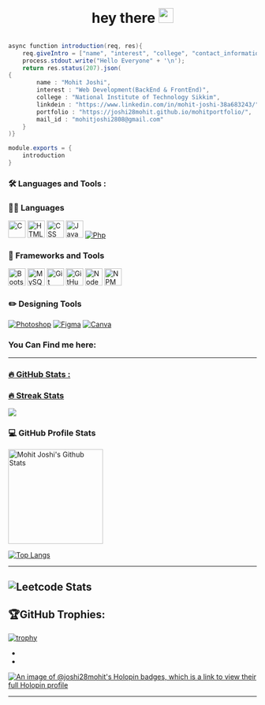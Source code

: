 <div id="header" align="center">
  <img align="left" src="https://komarev.com/ghpvc/?username=joshi28mohit&style=flat-square&color=blue" alt=""/>
  <br>
  <h1>
  hey there
  <img src="https://media.giphy.com/media/hvRJCLFzcasrR4ia7z/giphy.gif" width="30px"/>
</h1>
</div>

```java

async function introduction(req, res){
    req.giveIntro = ["name", "interest", "college", "contact_information"];
    process.stdout.write("Hello Everyone" + '\n');
    return res.status(207).json(
{
        name : "Mohit Joshi",
        interest : "Web Development(BackEnd & FrontEnd)",
        college : "National Institute of Technology Sikkim",
        linkdein : "https://www.linkedin.com/in/mohit-joshi-38a683243/",
        portfolio : "https://joshi28mohit.github.io/mohitportfolio/",
        mail_id : "mohitjoshi2808@gmail.com"
    }
)}

module.exports = {
    introduction
}

```

### :hammer_and_wrench: Languages and Tools :

<h3>👨‍💻 Languages</h3>
 <p>
  <a href="#"><img alt="C" src="https://camo.githubusercontent.com/c1b36a4d54471f80468038b676fdc6c4a9c93e9728864c0019cdc8fb49e870f0/68747470733a2f2f75706c6f61642e77696b696d656469612e6f72672f77696b6970656469612f636f6d6d6f6e732f7468756d622f312f31382f435f50726f6772616d6d696e675f4c616e67756167652e7376672f36393570782d435f50726f6772616d6d696e675f4c616e67756167652e7376672e706e67" width="35"></a>
  <a href="#"><img alt="HTML" src="https://camo.githubusercontent.com/c8bdbe3672d30538a6f42f1e3f6cfdf09a4b3e33e9814d973d9030d06384761d/68747470733a2f2f63646e2d69636f6e732d706e672e666c617469636f6e2e636f6d2f3531322f3138362f3138363332302e706e67" width="35"></a>
  <a href="#"><img alt="CSS" src="https://camo.githubusercontent.com/349246ba1cd0292a71fa21f706de2b991307ce06bdf286bba0678d34835e54e0/68747470733a2f2f63646e2d69636f6e732d706e672e666c617469636f6e2e636f6d2f3531322f3333312f3333313338332e706e67" width="35"></a>
  <a href="#"><img alt="JavaScript" src="https://camo.githubusercontent.com/899faceac4ba793d1b47c461a572a228f852b16827a75a3c1744db1502d2b4ce/68747470733a2f2f63646e2d69636f6e732d706e672e666c617469636f6e2e636f6d2f3531322f353936382f353936383239322e706e67" width="35"></a>
   <a href="#"><img alt="Php" src="https://img.shields.io/badge/PHP-777BB4?style=for-the-badge&logo=php&logoColor=white"></a>
 </p>
 <h3>🧰 Frameworks and Tools</h3>
 <p>
  <a href="#"><img alt="Bootstrap" src="https://camo.githubusercontent.com/5a3e9f617a51fa1e3885992f840d4f1097e188a6686338232c5958e380df554e/68747470733a2f2f63646e2d69636f6e732d706e672e666c617469636f6e2e636f6d2f3531322f353936382f353936383637322e706e67" width="35"></a>
  <a href="#"><img alt="MySQL" src="https://camo.githubusercontent.com/0539a58c3481ceb49fda9355c53c6dfedea901fc30ccc22676a702844a59d9d7/68747470733a2f2f63646e2d69636f6e732d706e672e666c617469636f6e2e636f6d2f3531322f3931392f3931393833362e706e67" width="35"></a>
  <a href="#"><img alt="Git" src="https://camo.githubusercontent.com/9a13b882b07550f2fdf0f1f0c4c7907e4a924a8c77cbc49f261b579768eee8c9/68747470733a2f2f75706c6f61642e77696b696d656469612e6f72672f77696b6970656469612f636f6d6d6f6e732f7468756d622f652f65302f4769742d6c6f676f2e7376672f3130323470782d4769742d6c6f676f2e7376672e706e67" width="35"></a>
  <a href="#"><img alt="GitHub" src="https://camo.githubusercontent.com/c6951e39697160208296a97c01ff57a8fd283df41c3de2bbd17f4831fdc5b087/68747470733a2f2f7777772e6f6f6d6e69747a612e636f6d2f77702d636f6e74656e742f75706c6f6164732f323032322f30362f6769746875622d6c6f676f2d333030783330302e706e67" width="35"></a>
<a href="#"><img alt="NodeJS" src="https://camo.githubusercontent.com/2bcec70fb703910083ff9f5ab8fe67ed39ef12efe3c6ffa67fdff3f7a539cb4f/68747470733a2f2f7777772e7465636877656c6c2e636f6d2f73697465732f64656661756c742f66696c65732f73746f726965732f696d616765732f63726f707065645f746561736572732f42657468253230526f6d616e696b2f323031392f6e6f64652d6a732d7475746f7269616c2e706e67" width="35"></a>
<a href="#"><img alt="NPM" src="https://camo.githubusercontent.com/4f96721b033396ece3af5297697099946742030f66b14dd3b492ccc04e517eb8/68747470733a2f2f656e637279707465642d74626e302e677374617469632e636f6d2f696d616765733f713d74626e3a414e643947635367623141354f795043306832386b3242426563312d354232455254354d365078453766336a47673569572d646162596469744577356a525350484459384534584279703826757371703d434155" width="35"></a>

 </p>

  <h3>✏️ Designing Tools</h3>
  <p>
    <a href="#"><img alt="Photoshop" src="https://img.shields.io/badge/Adobe%20Photoshop-31A8FF?style=for-the-badge&logo=Adobe%20Photoshop&logoColor=black"></a>
     <a href="#"><img alt="Figma" src="https://img.shields.io/badge/Figma-F24E1E?style=for-the-badge&logo=figma&logoColor=white"></a>
      <a href="#"><img alt="Canva" src="https://img.shields.io/badge/Canva-%2300C4CC.svg?&style=for-the-badge&logo=Canva&logoColor=white"></a>
  </p>

<h3> You Can Find me here: </h3>
<a href="">
  
  
 
---

### :fire: GitHub Stats :
 <h3>🔥 Streak Stats</h3>
 <a href="https://github.com/DenverCoder1/github-readme-streak-stats">
     <p>
         <img src="https://streak-stats.demolab.com?user=mo-jo-dev&theme=monokai-metallian&mode=weekly&fire=DD2727">
     </p>
 </a>

<h3>💻 GitHub Profile Stats</h3>
 <a href="https://github.com/anuraghazra/github-readme-stats">
     <img alt="Mohit Joshi's Github Stats" src="https://denvercoder1-github-readme-stats.vercel.app/api/?username=mo-jo-dev&show_icons=true&include_all_commits=true&count_private=true&theme=react&hide_border=true&bg_color=1F222E&title_color=F85D7F&icon_color=F8D866" height="192px">
 </a>
<!--  <a href="https://github.com/anuraghazra/github-readme-stats">
     <img alt="Mohit Joshi's Top Languages" src="https://github-readme-stats.vercel.app/api/top-langs/?username=joshi28mohit&langs_count=8&layout=compact&theme=react&hide_border=true&bg_color=1F222E&title_color=F85D7F&icon_color=F8D866&hide=Jupyter%20Notebook" height="192px">
 </a> -->
 
  <!--<a href="https://github.com/ashutosh00710/github-readme-activity-graph">
     <img alt="Mohit Joshi's Activity Graph" src="https://github-readme-activity-graph.cyclic.app/graph/?username=joshi28mohit&bg_color=1F222E&color=F8D866&line=F85D7F&point=FFFFFF&hide_border=true">
 </a>-->
 
 [![Top Langs](https://github-readme-stats.vercel.app/api/top-langs/?username=mo-jo-dev&layout=donut)](https://github.com/anuraghazra/github-readme-stats)

 ---
 ![Leetcode Stats](https://leetcard.jacoblin.cool/mo-jo-)
 ---
 
 🏆GitHub Trophies:
 -

[![trophy](https://github-profile-trophy.vercel.app/?username=mo-jo-dev&theme=dracula)](https://github.com/ryo-ma/github-profile-trophy)
 
 -
 -
 
 [![An image of @joshi28mohit's Holopin badges, which is a link to view their full Holopin profile](https://holopin.me/joshi28mohit)](https://holopin.io/@joshi28mohit)


---
 








